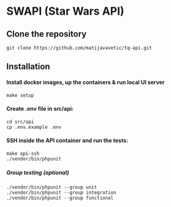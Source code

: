 # SWAPI (Star Wars API)

## Clone the repository
```
git clone https://github.com/matijavavetic/tq-api.git
```

## Installation
#### Install docker images, up the containers & run local UI server
```
make setup
```

#### Create .env file in src/api:
```
cd src/api
cp .env.example .env
```

#### SSH inside the API container and run the tests:
```
make api-ssh
./vendor/bin/phpunit
```
##### Group testing (optional)
```
./vendor/bin/phpunit --group unit
./vendor/bin/phpunit --group integration
./vendor/bin/phpunit --group functional
```